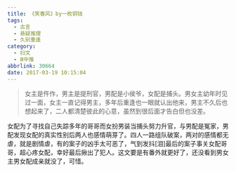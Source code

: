 ```yaml
---
title: 《笑春风》by一枚铜钱
tags:
  - 古言
  - 悬疑推理
  - 久别重逢
category:
  - 扫文
  - Ⅲ中推
abbrlink: 30664
date: 2017-03-19 10:15:04
---
```

<meta name="referrer" content="no-referrer" />

> 女主是仵作，男主是提刑官，男配是小侯爷，女配是捕头。男女主幼年时见过一面，女主一直记得男主，多年后重逢也一眼就认出他来，男主不久后也想起来了，二人都清楚彼此的心意，虽然到很后面才告白但也没差。

<!-- more -->

女配为了寻找自己失踪多年的哥哥而女扮男装当捕头努力升官，与男配是冤家，男配发现女配的真实性别后两人也感情萌芽了。四人一路组队破案，两对的感情都无虐，就是剧情虐，有的案子的凶手太可恶了，气到发抖[泪]最后的案子事关女配哥哥，超心疼女配，幸好最后揪出了犯人。这文要是有番外就更好了，还没看到男女主男女配成亲就没了，可惜。